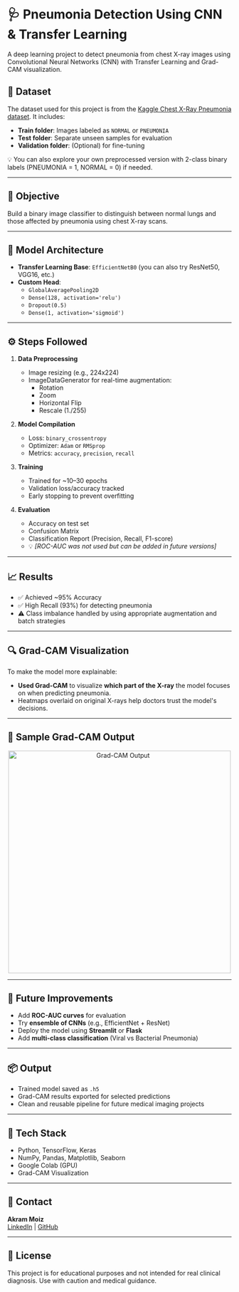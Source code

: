 # 🩺 Pneumonia Detection Using CNN & Transfer Learning

A deep learning project to detect pneumonia from chest X-ray images using Convolutional Neural Networks (CNN) with Transfer Learning and Grad-CAM visualization.

## 📁 Dataset

The dataset used for this project is from the [Kaggle Chest X-Ray Pneumonia dataset](https://www.kaggle.com/datasets/paultimothymooney/chest-xray-pneumonia). It includes:

- **Train folder**: Images labeled as `NORMAL` or `PNEUMONIA`
- **Test folder**: Separate unseen samples for evaluation
- **Validation folder**: (Optional) for fine-tuning

💡 You can also explore your own preprocessed version with 2-class binary labels (PNEUMONIA = 1, NORMAL = 0) if needed.

---

## 🎯 Objective

Build a binary image classifier to distinguish between normal lungs and those affected by pneumonia using chest X-ray scans.

---

## 🧠 Model Architecture

- **Transfer Learning Base**: `EfficientNetB0` (you can also try ResNet50, VGG16, etc.)
- **Custom Head**:
  - `GlobalAveragePooling2D`
  - `Dense(128, activation='relu')`
  - `Dropout(0.5)`
  - `Dense(1, activation='sigmoid')`

---

## ⚙️ Steps Followed

1. **Data Preprocessing**
   - Image resizing (e.g., 224x224)
   - ImageDataGenerator for real-time augmentation:
     - Rotation
     - Zoom
     - Horizontal Flip
     - Rescale (1./255)

2. **Model Compilation**
   - Loss: `binary_crossentropy`
   - Optimizer: `Adam` or `RMSprop`
   - Metrics: `accuracy`, `precision`, `recall`

3. **Training**
   - Trained for ~10–30 epochs
   - Validation loss/accuracy tracked
   - Early stopping to prevent overfitting

4. **Evaluation**
   - Accuracy on test set
   - Confusion Matrix
   - Classification Report (Precision, Recall, F1-score)
   - 💡 *[ROC-AUC was not used but can be added in future versions]*

---

## 📈 Results

- ✅ Achieved ~95% Accuracy  
- ✅ High Recall (93%) for detecting pneumonia  
- ⚠️ Class imbalance handled by using appropriate augmentation and batch strategies

---

## 🔍 Grad-CAM Visualization

To make the model more explainable:

- **Used Grad-CAM** to visualize **which part of the X-ray** the model focuses on when predicting pneumonia.
- Heatmaps overlaid on original X-rays help doctors trust the model's decisions.

---

## 🧪 Sample Grad-CAM Output

<p align="center">
  <img src="https://i.imgur.com/JuD3jf8.png" alt="Grad-CAM Output" width="500"/>
</p>

---

## 🚀 Future Improvements

- Add **ROC-AUC curves** for evaluation
- Try **ensemble of CNNs** (e.g., EfficientNet + ResNet)
- Deploy the model using **Streamlit** or **Flask**
- Add **multi-class classification** (Viral vs Bacterial Pneumonia)

---

## 📦 Output

- Trained model saved as `.h5`  
- Grad-CAM results exported for selected predictions  
- Clean and reusable pipeline for future medical imaging projects

---

## 🧰 Tech Stack

- Python, TensorFlow, Keras
- NumPy, Pandas, Matplotlib, Seaborn
- Google Colab (GPU)
- Grad-CAM Visualization

---

## 📧 Contact

**Akram Moiz**  
[LinkedIn](https://www.linkedin.com/in/akram-moiz) | [GitHub](https://github.com/akrammoiz35)

---

## 📜 License

This project is for educational purposes and not intended for real clinical diagnosis. Use with caution and medical guidance.
